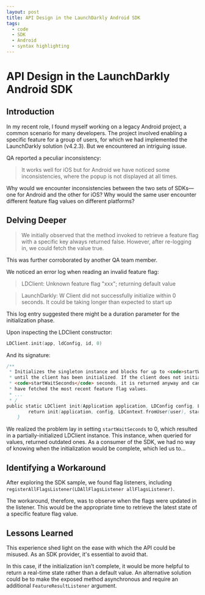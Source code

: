 ```yaml
---
layout: post
title: API Design in the LaunchDarkly Android SDK
tags:
  - code
  - SDK
  - Android
  - syntax highlighting
---
```


# API Design in the LaunchDarkly Android SDK

## Introduction
In my recent role, I found myself working on a legacy Android project, a common scenario for many developers. The project involved enabling a specific feature for a group of users, for which we had implemented the LaunchDarkly solution (v4.2.3). But we encountered an intriguing issue.

QA reported a peculiar inconsistency: 

>  It works well for iOS but for Android we have noticed some inconsistencies, where the popup is not displayed at all times.

Why would we encounter inconsistencies between the two sets of SDKs—one for Android and the other for iOS? Why would the same user encounter different feature flag values on different platforms?

## Delving Deeper
> We initially observed that the method invoked to retrieve a feature flag with a specific key always returned false. However, after re-logging in, we could fetch the value true. 
> 
This was further corroborated by another QA team member.

We noticed an error log when reading an invalid feature flag:

> LDClient: Unknown feature flag "xxx"; returning default value

> LaunchDarkly: W Client did not successfully initialize within 0 seconds. It could be taking longer than expected to start up

This log entry suggested there might be a duration parameter for the initialization phase.

Upon inspecting the LDClient constructor:

```kotlin
LDClient.init(app, ldConfig, id, 0)
```

And its signature:

```java
/**
 * Initializes the singleton instance and blocks for up to <code>startWaitSeconds</code> seconds
 * until the client has been initialized. If the client does not initialize within
 * <code>startWaitSeconds</code> seconds, it is returned anyway and can be used, but may not
 * have fetched the most recent feature flag values.
 * ...
 * /
public static LDClient init(Application application, LDConfig config, LDUser user, int startWaitSeconds) {
        return init(application, config, LDContext.fromUser(user), startWaitSeconds);
    }
```
We realized the problem lay in setting `startWaitSeconds` to 0, which resulted in a partially-initialized LDClient instance. This instance, when queried for values, returned outdated ones. As a consumer of the SDK, we had no way of knowing when the initialization would be complete, which led us to...

## Identifying a Workaround
After exploring the SDK sample, we found flag listeners, including `registerAllFlagsListener(LDAllFlagsListener allFlagsListener)`.

The workaround, therefore, was to observe when the flags were updated in the listener. This would be the appropriate time to retrieve the latest state of a specific feature flag value.

## Lessons Learned
This experience shed light on the ease with which the API could be misused. As an SDK provider, it's essential to avoid that.

In this case, if the initialization isn't complete, it would be more helpful to return a real-time state rather than a default value. An alternative solution could be to make the exposed method asynchronous and require an additional `FeatureResultListener` argument.